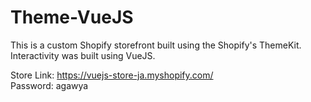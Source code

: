# Theme-VueJS
This is a custom Shopify storefront built using the Shopify's ThemeKit. Interactivity was built using VueJS.

Store Link: https://vuejs-store-ja.myshopify.com/ <br>
Password: agawya 
